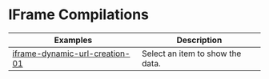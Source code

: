 # IFrame Compilations

| Examples | Description |
| --- | --- |
| [iframe-dynamic-url-creation-01](./iframe-dynamic-url-creation-01.json)| Select an item to show the data.